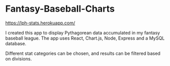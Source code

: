 # Fantasy-Baseball-Charts
https://lph-stats.herokuapp.com/

I created this app to display Pythagorean data accumulated in my fantasy baseball league.
The app uses React, Chart.js, Node, Express and a MySQL database.

Different stat categories can be chosen, and results can be filtered based on divisions.
